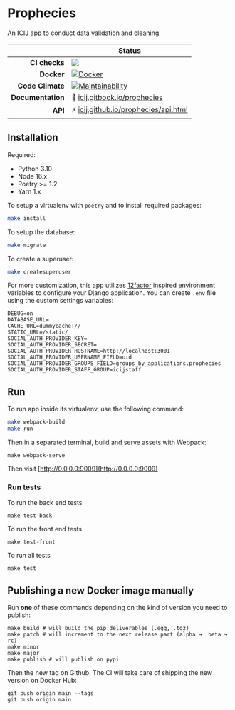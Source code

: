 # Prophecies

An ICIJ app to conduct data validation and cleaning.

| | Status |
| ---: | --- |
| **CI checks** | [![](https://img.shields.io/github/actions/workflow/status/icij/prophecies/main.yml)](https://github.com/ICIJ/prophecies/actions) |
| **Docker** | [![Docker](https://img.shields.io/docker/v/icij/prophecies?color=%2350ca22)](https://hub.docker.com/repository/docker/icij/prophecies) |
| **Code Climate** | [![Maintainability](https://img.shields.io/codeclimate/maintainability/ICIJ/prophecies)](https://codeclimate.com/github/ICIJ/prophecies/maintainability) |
| **Documentation** | 📖 [icij.gitbook.io/prophecies](https://icij.gitbook.io/prophecies) |
| **API** | ⚡ [icij.github.io/prophecies/api.html](https://icij.github.io/prophecies/api.html) |

## Installation

Required:

* Python 3.10
* Node 16.x
* Poetry >= 1.2
* Yarn 1.x

To setup a virtualenv with `poetry` and to install required packages:

```bash
make install
```

To setup the database:

```bash
make migrate
```

To create a superuser:

```bash
make createsuperuser
```

For more customization, this app utilizes [12factor](https://www.12factor.net/)
inspired environment variables to configure your Django application. You can
create `.env` file using the custom settings variables:

```
DEBUG=on
DATABASE_URL=
CACHE_URL=dummycache://
STATIC_URL=/static/
SOCIAL_AUTH_PROVIDER_KEY=
SOCIAL_AUTH_PROVIDER_SECRET=
SOCIAL_AUTH_PROVIDER_HOSTNAME=http://localhost:3001
SOCIAL_AUTH_PROVIDER_USERNAME_FIELD=uid
SOCIAL_AUTH_PROVIDER_GROUPS_FIELD=groups_by_applications.prophecies
SOCIAL_AUTH_PROVIDER_STAFF_GROUP=icijstaff
```

## Run

To run app inside its virtualenv, use the following command:

```bash
make webpack-build
make run
``` 

Then in a separated terminal, build and serve assets with Webpack:

```
make webpack-serve
```

Then visit [http://0.0.0.0:9009](http://0.0.0.0:9009)

### Run tests

To run the back end tests
```
make test-back
```
To run the front end tests

```
make test-front
```

To run all tests

```
make test
```

## Publishing a new Docker image manually

Run **one** of these commands depending on the kind of version you need to publish:

```
make build # will build the pip deliverables (.egg, .tgz)
make patch # will increment to the next release part (alpha →  beta →  rc)
make minor
make major
make publish # will publish on pypi
```

Then the new tag on Github. The CI will take care of shipping the new version on Docker Hub:

```
git push origin main --tags
git push origin main
```
